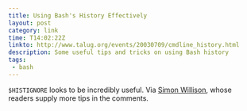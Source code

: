 ```yaml
---
title: Using Bash's History Effectively
layout: post
category: link
time: T14:02:22Z
linkto: http://www.talug.org/events/20030709/cmdline_history.html
description: Some useful tips and tricks on using Bash history 
tags:
 - bash
---
```


`$HISTIGNORE` looks to be incredibly useful. Via [Simon Willison](http://simonwillison.net/2010/Feb/25/bash/), whose readers supply more tips in the comments.
